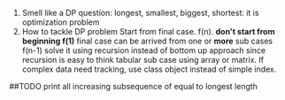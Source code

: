 1. Smell like a DP question: longest, smallest, biggest, shortest: it is optimization problem
2. How to tackle DP problem
Start from final case. f(n). **don't start from beginning f(1)**
	final case can be arrived from one or **more** sub cases f(n-1)
	solve it using recursion instead of bottom up approach since recursion is easy to think
	tabular sub case using array or matrix.
	If complex data need tracking, use class object instead of simple index.
	
##TODO
print all increasing subsequence of equal to longest length 
